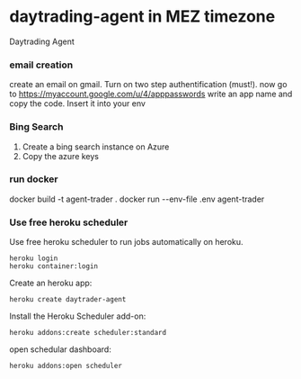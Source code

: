 # daytrading-agent in MEZ timezone
Daytrading Agent


### email creation
create an email on gmail.
Turn on two step authentification (must!).
now go to https://myaccount.google.com/u/4/apppasswords
write an app name and copy the code. Insert it into your env


### Bing Search
1. Create a bing search instance on Azure 
2. Copy the azure keys


### run docker
docker build -t agent-trader .
docker run --env-file .env agent-trader

### Use free heroku scheduler
Use free heroku scheduler to run jobs automatically on heroku.

```
heroku login
heroku container:login
```

Create an heroku app:
```
heroku create daytrader-agent
```

Install the Heroku Scheduler add-on:
```
heroku addons:create scheduler:standard
```

open schedular dashboard:
```
heroku addons:open scheduler
```